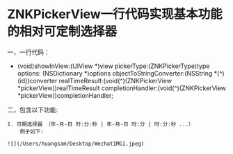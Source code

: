 # ZNKPickerView一行代码实现基本功能的相对可定制选择器
一，一行代码：

+ (void)showInView:(UIView *)view pickerType:(ZNKPickerType)type options: (NSDictionary *)options objectToStringConverter:(NSString *(^)(id))converter  realTimeResult:(void(^)(ZNKPickerView *pickerView))realTimeResult completionHandler:(void(^)(ZNKPickerView *pickerView))completionHandler;

二，包含以下功能:

	1. 日期选择器 （年-月-日 时:分:秒 | 年-月-日 时:分 | 时:分:秒 ...）
		例子如下:
		
	![](/Users/huangsam/Desktop/WechatIMG1.jpeg)
	

